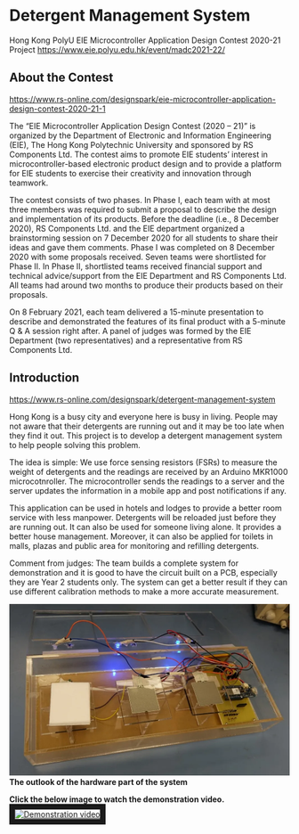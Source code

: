 # Detergent Management System
Hong Kong PolyU EIE Microcontroller Application Design Contest 2020-21 Project
https://www.eie.polyu.edu.hk/event/madc2021-22/
## About the Contest
https://www.rs-online.com/designspark/eie-microcontroller-application-design-contest-2020-21-1

The “EIE Microcontroller Application Design Contest (2020 – 21)” is organized by the Department of Electronic and Information Engineering (EIE), The Hong Kong Polytechnic University and sponsored by RS Components Ltd. The contest aims to promote EIE students’ interest in microcontroller-based electronic product design and to provide a platform for EIE students to exercise their creativity and innovation through teamwork.

The contest consists of two phases. In Phase I, each team with at most three members was required to submit a proposal to describe the design and implementation of its products. Before the deadline (i.e., 8 December 2020), RS Components Ltd. and the EIE department organized a brainstorming session on 7 December 2020 for all students to share their ideas and gave them comments. Phase I was completed on 8 December 2020 with some proposals received. Seven teams were shortlisted for Phase II. In Phase II, shortlisted teams received financial support and technical advice/support from the EIE Department and RS Components Ltd. All teams had around two months to produce their products based on their proposals.

On 8 February 2021, each team delivered a 15-minute presentation to describe and demonstrated the features of its final product with a 5-minute Q & A session right after. A panel of judges was formed by the EIE Department (two representatives) and a representative from RS Components Ltd.

## Introduction
https://www.rs-online.com/designspark/detergent-management-system

Hong Kong is a busy city and everyone here is busy in living. People may not aware that their detergents are running out and it may be too late when they find it out. This project is to develop a detergent management system to help people solving this problem.

The idea is simple: We use force sensing resistors (FSRs) to measure the weight of detergents and the readings are received by an Arduino MKR1000 microcotnroller. The microcontroller sends the readings to a server and the server updates the information in a mobile app and post notifications if any.

This application can be used in hotels and lodges to provide a better room service with less manpower. Detergents will be reloaded just before they are running out. It can also be used for someone living alone. It provides a better house management. Moreover, it can also be applied for toilets in malls, plazas and public area for monitoring and refilling detergents.

Comment from judges: The team builds a complete system for demonstration and it is good to have the circuit built on a PCB, especially they are Year 2 students only. The system can get a better result if they can use different calibration methods to make a more accurate measurement.

![The outlook of the hardware part of the system](https://github.com/henrybun/Detergent-Management-System/blob/main/Outlook.webp)
**The outlook of the hardware part of the system**

**Click the below image to watch the demonstration video.**
<a href="http://www.youtube.com/watch?feature=player_embedded&v=AqbBYMw5fZA" target="_blank"><img src="http://img.youtube.com/vi/AqbBYMw5fZA/0.jpg" 
alt="Demonstration video" width="960" height="720" border="10" /></a>

